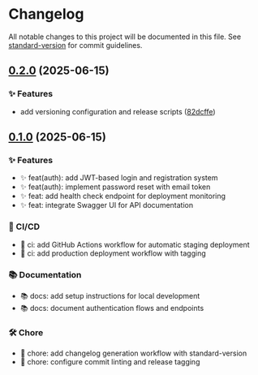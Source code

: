 # Changelog

All notable changes to this project will be documented in this file. See [standard-version](https://github.com/conventional-changelog/standard-version) for commit guidelines.

## [0.2.0](https://github.com/ThomasFourties/sc-planner/compare/v0.1.0...v0.2.0) (2025-06-15)


### ✨ Features

* add versioning configuration and release scripts ([82dcffe](https://github.com/ThomasFourties/sc-planner/commit/82dcffee2d7f9a20fc85bad8dbdfeef99c4f4c42))

## [0.1.0](https://github.com/ThomasFourties/sc-planner/compare/v1.0.0...v0.1.0) (2025-06-15)


### ✨ Features
- ✨ feat(auth): add JWT-based login and registration system
- ✨ feat(auth): implement password reset with email token
- ✨ feat: add health check endpoint for deployment monitoring
- ✨ feat: integrate Swagger UI for API documentation

### 👷 CI/CD
- 👷 ci: add GitHub Actions workflow for automatic staging deployment
- 👷 ci: add production deployment workflow with tagging

### 📚 Documentation
- 📚 docs: add setup instructions for local development
- 📚 docs: document authentication flows and endpoints

### 🛠️ Chore
- 🔨 chore: add changelog generation workflow with standard-version
- 🔨 chore: configure commit linting and release tagging